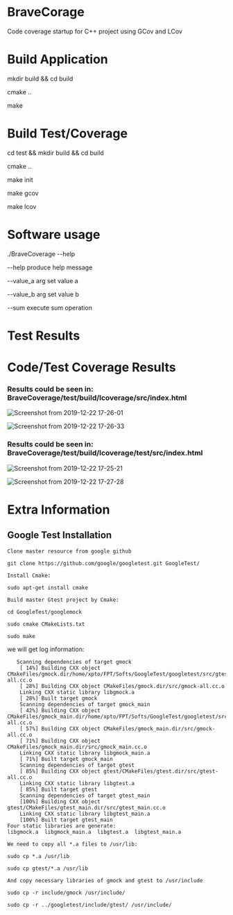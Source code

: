 # BraveCorage
Code coverage startup for C++ project using GCov and LCov

# Build Application

mkdir build && cd build

cmake ..

make

# Build Test/Coverage 

cd test && mkdir build && cd build

cmake ..

make init

make gcov

make lcov

# Software usage

./BraveCoverage --help

  --help            produce help message

  --value_a arg     set value a

  --value_b arg     set value b

  --sum             execute sum operation

# Test Results


# Code/Test Coverage Results

### Results could be seen in: BraveCoverage/test/build/lcoverage/src/index.html
![Screenshot from 2019-12-22 17-26-01](https://user-images.githubusercontent.com/27175864/71325163-d26f3880-24e0-11ea-8a18-25dc94d9a153.png)

![Screenshot from 2019-12-22 17-26-33](https://user-images.githubusercontent.com/27175864/71325184-08142180-24e1-11ea-9ab8-92c7180047fb.png)

### Results could be seen in: BraveCoverage/test/build/lcoverage/test/src/index.html
![Screenshot from 2019-12-22 17-25-21](https://user-images.githubusercontent.com/27175864/71325145-91772400-24e0-11ea-918b-2b5711ba4f36.png)

![Screenshot from 2019-12-22 17-27-28](https://user-images.githubusercontent.com/27175864/71325188-1a8e5b00-24e1-11ea-80e4-fffb6c6d1261.png)

# Extra Information

## Google Test Installation

    Clone master resource from google github

    git clone https://github.com/google/googletest.git GoogleTest/

    Install Cmake:

    sudo apt-get install cmake

    Build master Gtest project by Cmake:

    cd GoogleTest/googlemock

    sudo cmake CMakeLists.txt

    sudo make

we will get log information:

```console
   Scanning dependencies of target gmock
    [ 14%] Building CXX object CMakeFiles/gmock.dir/home/xpto/FPT/Softs/GoogleTest/googletest/src/gtest-all.cc.o
    [ 28%] Building CXX object CMakeFiles/gmock.dir/src/gmock-all.cc.o
    Linking CXX static library libgmock.a
    [ 28%] Built target gmock
    Scanning dependencies of target gmock_main
    [ 42%] Building CXX object CMakeFiles/gmock_main.dir/home/xpto/FPT/Softs/GoogleTest/googletest/src/gtest-all.cc.o
    [ 57%] Building CXX object CMakeFiles/gmock_main.dir/src/gmock-all.cc.o
    [ 71%] Building CXX object CMakeFiles/gmock_main.dir/src/gmock_main.cc.o
    Linking CXX static library libgmock_main.a
    [ 71%] Built target gmock_main
    Scanning dependencies of target gtest
    [ 85%] Building CXX object gtest/CMakeFiles/gtest.dir/src/gtest-all.cc.o
    Linking CXX static library libgtest.a
    [ 85%] Built target gtest
    Scanning dependencies of target gtest_main
    [100%] Building CXX object gtest/CMakeFiles/gtest_main.dir/src/gtest_main.cc.o
    Linking CXX static library libgtest_main.a
    [100%] Built target gtest_main
Four static libraries are generate:
libgmock.a  libgmock_main.a  libgtest.a  libgtest_main.a
```
    We need to copy all *.a files to /usr/lib:

    sudo cp *.a /usr/lib

    sudo cp gtest/*.a /usr/lib

    And copy necessary libraries of gmock and gtest to /usr/include

    sudo cp -r include/gmock /usr/include/

    sudo cp -r ../googletest/include/gtest/ /usr/include/
